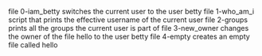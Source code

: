 file 0-iam_betty switches the current user to the user betty
file 1-who_am_i script that prints the effective username of the current user
file 2-groups prints all the groups the current user is part of
file 3-new_owner changes the owner of the file hello to the user betty
file 4-empty creates an empty file called hello
